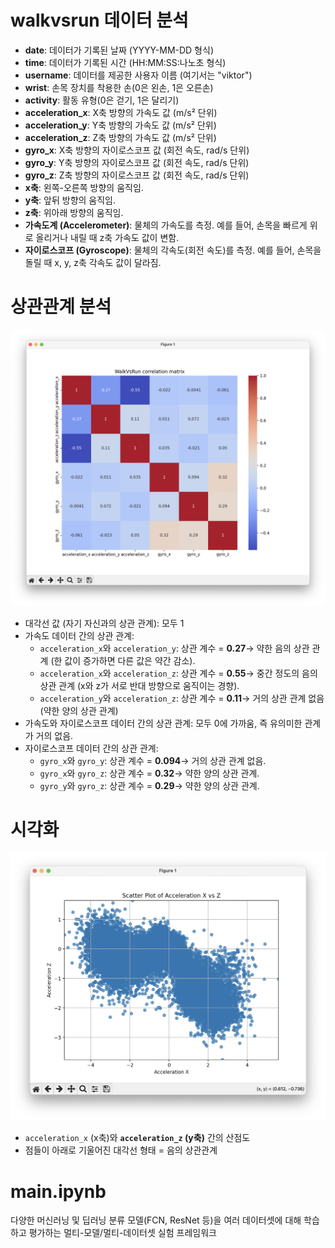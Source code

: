 # walkvsrun 데이터 분석

- **date**: 데이터가 기록된 날짜 (YYYY-MM-DD 형식)
- **time**: 데이터가 기록된 시간 (HH:MM:SS:나노초 형식)
- **username**: 데이터를 제공한 사용자 이름 (여기서는 "viktor")
- **wrist**: 손목 장치를 착용한 손(0은 왼손, 1은 오른손)
- **activity**: 활동 유형(0은 걷기, 1은 달리기)
- **acceleration_x**: X축 방향의 가속도 값 (m/s² 단위)
- **acceleration_y**: Y축 방향의 가속도 값 (m/s² 단위)
- **acceleration_z**: Z축 방향의 가속도 값 (m/s² 단위)
- **gyro_x**: X축 방향의 자이로스코프 값 (회전 속도, rad/s 단위)
- **gyro_y**: Y축 방향의 자이로스코프 값 (회전 속도, rad/s 단위)
- **gyro_z**: Z축 방향의 자이로스코프 값 (회전 속도, rad/s 단위)
- **x축**: 왼쪽-오른쪽 방향의 움직임.
- **y축**: 앞뒤 방향의 움직임.
- **z축**: 위아래 방향의 움직임.
- **가속도계 (Accelerometer)**: 물체의 가속도를 측정. 예를 들어, 손목을 빠르게 위로 올리거나 내릴 때 z축 가속도 값이 변함.
- **자이로스코프 (Gyroscope)**: 물체의 각속도(회전 속도)를 측정. 예를 들어, 손목을 돌릴 때 x, y, z축 각속도 값이 달라짐.

# 상관관계 분석
![상관관계분석](https://github.com/yyyewon/yyyewon-pytorch-MTS/blob/main/%E1%84%89%E1%85%B3%E1%84%8F%E1%85%B3%E1%84%85%E1%85%B5%E1%86%AB%E1%84%89%E1%85%A3%E1%86%BA%202024-11-29%20%E1%84%8B%E1%85%A9%E1%84%92%E1%85%AE%2010.27.27.png)

- 대각선 값 (자기 자신과의 상관 관계): 모두 1
- 가속도 데이터 간의 상관 관계:
    - `acceleration_x`와 `acceleration_y`: 상관 계수 = **0.27**→ 약한 음의 상관 관계 (한 값이 증가하면 다른 값은 약간 감소).
    - `acceleration_x`와 `acceleration_z`: 상관 계수 = **0.55**→ 중간 정도의 음의 상관 관계 (x와 z가 서로 반대 방향으로 움직이는 경향).
    - `acceleration_y`와 `acceleration_z`: 상관 계수 = **0.11**→ 거의 상관 관계 없음 (약한 양의 상관 관계)
- 가속도와 자이로스코프 데이터 간의 상관 관계: 모두 0에 가까움, 즉 유의미한 관계가 거의 없음.
- 자이로스코프 데이터 간의 상관 관계:
    - `gyro_x`와 `gyro_y`: 상관 계수 = **0.094**→ 거의 상관 관계 없음.
    - `gyro_x`와 `gyro_z`: 상관 계수 = **0.32**→ 약한 양의 상관 관계.
    - `gyro_y`와 `gyro_z`: 상관 계수 = **0.29**→ 약한 양의 상관 관계.
 
# 시각화
![x와 z간의 산점도](https://github.com/yyyewon/yyyewon-pytorch-MTS/blob/main/%E1%84%89%E1%85%B3%E1%84%8F%E1%85%B3%E1%84%85%E1%85%B5%E1%86%AB%E1%84%89%E1%85%A3%E1%86%BA%202024-11-29%20%E1%84%8B%E1%85%A9%E1%84%92%E1%85%AE%2011.07.15.png)

- `acceleration_x` (x축)와 **`acceleration_z` (y축)** 간의 산점도
- 점들이 아래로 기울어진 대각선 형태 = 음의 상관관계

# main.ipynb
다양한 머신러닝 및 딥러닝 분류 모델(FCN, ResNet 등)을 여러 데이터셋에 대해 학습하고 평가하는 멀티-모델/멀티-데이터셋 실험 프레임워크
